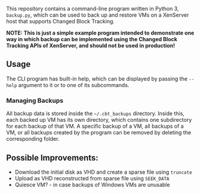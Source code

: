 This repository contains a command-line program written in Python 3, `backup.py`, which can be used to back up and restore VMs on a XenServer host that supports Changed Block Tracking.

**NOTE: This is just a simple example program intended to demonstrate one way in which backup can be implemented using the Changed Block Tracking APIs of XenServer, and should not be used in production!**

## Usage

The CLI program has built-in help, which can be displayed by passing the `--help` argument to it or to one of its subcommands.

### Managing Backups

All backup data is stored inside the `~/.cbt_backups` directory. Inside this, each backed up VM has its own directory, which contains one subdirectory for each backup of that VM.
A specific backup of a VM, all backups of a VM, or all backups created by the program can be removed by deleting the corresponding folder.

## Possible Improvements:

* Download the initial disk as VHD and create a sparse file using `truncate`
* Upload as VHD reconstructed from sparse file using `SEEK_DATA`
* Quiesce VM? - in case backups of Windows VMs are unusable
